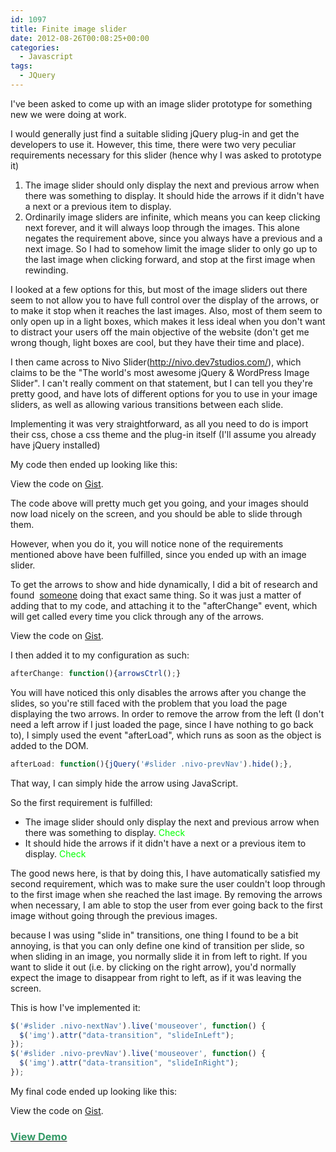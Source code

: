 ```yaml
---
id: 1097
title: Finite image slider
date: 2012-08-26T00:08:25+00:00
categories:
  - Javascript
tags:
  - JQuery
---
```

I've been asked to come up with an image slider prototype for something new we were doing at work.

I would generally just find a suitable sliding jQuery plug-in and get the developers to use it. However, this time, there were two very peculiar requirements necessary for this slider (hence why I was asked to prototype it)

  1. The image slider should only display the next and previous arrow when there was something to display. It should hide the arrows if it didn't have a next or a previous item to display.
  2. Ordinarily image sliders are infinite, which means you can keep clicking next forever, and it will always loop through the images. This alone negates the requirement above, since you always have a previous and a next image. So I had to somehow limit the image slider to only go up to the last image when clicking forward, and stop at the first image when rewinding.

I looked at a few options for this, but most of the image sliders out there seem to not allow you to have full control over the display of the arrows, or to make it stop when it reaches the last images. Also, most of them seem to only open up in a light boxes, which makes it less ideal when you don't want to distract your users off the main objective of the website (don't get me wrong though, light boxes are cool, but they have their time and place).

I then came across to Nivo Slider(http://nivo.dev7studios.com/), which claims to be the "The world's most awesome jQuery & WordPress Image Slider". I can't really comment on that statement, but I can tell you they're pretty good, and have lots of different options for you to use in your image sliders, as well as allowing various transitions between each slide.

Implementing it was very straightforward, as all you need to do is import their css, chose a css theme and the plug-in itself (I'll assume you already have jQuery installed)

My code then ended up looking like this:

<div class="oembed-gist">
  <noscript>
    View the code on <a href="https://gist.github.com/3450227">Gist</a>.
  </noscript>
</div>

The code above will pretty much get you going, and your images should now load nicely on the screen, and you should be able to slide through them.

However, when you do it, you will notice none of the requirements mentioned above have been fulfilled, since you ended up with an image slider.

To get the arrows to show and hide dynamically, I did a bit of research and found  <a title="Nivo Slider - Disable [revious and next arrow" href="http://www.soslignes-ecrivain-public.fr/Nivo-Slider-disable-prev-next-arrow-first-last-slide.html" target="_blank">someone</a> doing that exact same thing. So it was just a matter of adding that to my code, and attaching it to the "afterChange" event, which will get called every time you click through any of the arrows.

<div class="oembed-gist">
  <noscript>
    View the code on <a href="https://gist.github.com/3450832">Gist</a>.
  </noscript>
</div>

I then added it to my configuration as such:

```javascript
afterChange: function(){arrowsCtrl();}
```

You will have noticed this only disables the arrows after you change the slides, so you're still faced with the problem that you load the page displaying the two arrows. In order to remove the arrow from the left (I don't need a left arrow if I just loaded the page, since I have nothing to go back to), I simply used the event "afterLoad", which runs as soon as the object is added to the DOM.

```javascript
afterLoad: function(){jQuery('#slider .nivo-prevNav').hide();},
```

That way, I can simply hide the arrow using JavaScript.

So the first requirement is fulfilled:

  * The image slider should only display the next and previous arrow when there was something to display. <span style="color: #00ff00;">Check</span>
  * It should hide the arrows if it didn't have a next or a previous item to display. <span style="color: #00ff00;">Check</span>

The good news here, is that by doing this, I have automatically satisfied my second requirement, which was to make sure the user couldn't loop through to the first image when she reached the last image. By removing the arrows when necessary, I am able to stop the user from ever going back to the first image without going through the previous images.

because I was using "slide in" transitions, one thing I found to be a bit annoying, is that you can only define one kind of transition per slide, so when sliding in an image, you normally slide it in from left to right. If you want to slide it out (i.e. by clicking on the right arrow), you'd normally expect the image to disappear from right to left, as if it was leaving the screen.

This is how I've implemented it:

```javascript
$('#slider .nivo-nextNav').live('mouseover', function() {
  $('img').attr("data-transition", "slideInLeft");
});
$('#slider .nivo-prevNav').live('mouseover', function() {
  $('img').attr("data-transition", "slideInRight");
});
 ```

My final code ended up looking like this:

<div class="oembed-gist">
  <noscript>
    View the code on <a href="https://gist.github.com/3450832">Gist</a>.
  </noscript>
</div>

### **<span style="color: #339966;"><a title="Finite Image Slider - Demo" href="https://s3-eu-west-1.amazonaws.com/files.placona.co.uk/finite-image-slider/index.html" target="_blank"><span style="color: #339966;">View Demo</span></a></span>**
